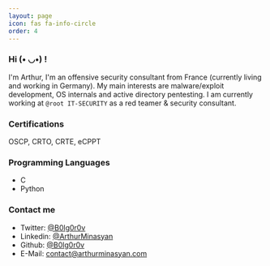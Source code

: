 ```yaml
---
layout: page
icon: fas fa-info-circle
order: 4
---
```

### Hi (• ◡•) !

I'm Arthur, I'm an offensive security consultant from France (currently living and working in Germany). My main interests are malware/exploit development, OS internals and active directory pentesting. I am currently working at `@root IT-SECURITY` as a red teamer & security consultant.

### Certifications

OSCP, CRTO, CRTE, eCPPT

### Programming Languages

- C
- Python

### Contact me

- Twitter:  [@B0lg0r0v](https://x.com/B0lg0r0v)
- Linkedin: [@ArthurMinasyan](https://www.linkedin.com/in/arthur-minasyan-b582b7233/)
- Github:   [@B0lg0r0v](https://github.com/b0lg0r0v)
- E-Mail:   contact@arthurminasyan.com
